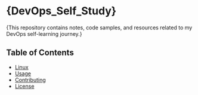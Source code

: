 # {DevOps_Self_Study}

{This repository contains notes, code samples, and resources related to my DevOps self-learning journey.}

## Table of Contents

- [Linux](#https://github.com/lovetruongan/DevOps_Self_Study/tree/main/Linux)
- [Usage](#usage)
- [Contributing](#contributing)
- [License](#license)

